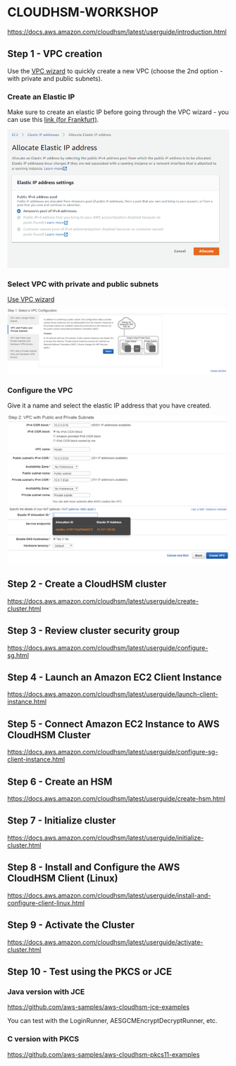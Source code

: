# CLOUDHSM-WORKSHOP
https://docs.aws.amazon.com/cloudhsm/latest/userguide/introduction.html

## Step 1 - VPC creation
Use the [VPC wizard](https://console.aws.amazon.com/vpc/home?#wizardSelector:) to quickly create a new VPC (choose the 2nd option - with private and public subnets). 

### Create an Elastic IP
Make sure to create an elastic IP before going through the VPC wizard - you can use this [link (for Frankfurt)](https://console.aws.amazon.com/ec2/v2/home#AllocateAddress:). 

<p align="center">
  <img src="https://raw.githubusercontent.com/alfallouji/CLOUDHSM-WORKSHOP/master/eip.png" /></p>


 ### Select VPC with private and public subnets
 [Use VPC wizard](https://eu-central-1.console.aws.amazon.com/vpc/home?region=eu-central-1#wizardSelector:)
<p align="center">
  <img src="https://raw.githubusercontent.com/alfallouji/CLOUDHSM-WORKSHOP/master/vpc1.png" /></p>

### Configure the VPC
Give it a name and select the elastic IP address that you have created.
<p align="center">
  
  <img src="https://raw.githubusercontent.com/alfallouji/CLOUDHSM-WORKSHOP/master/vpc2.png" /></p>


## Step 2 - Create a CloudHSM cluster
https://docs.aws.amazon.com/cloudhsm/latest/userguide/create-cluster.html

## Step 3 - Review cluster security group
https://docs.aws.amazon.com/cloudhsm/latest/userguide/configure-sg.html

## Step 4 - Launch an Amazon EC2 Client Instance
https://docs.aws.amazon.com/cloudhsm/latest/userguide/launch-client-instance.html

## Step 5 - Connect Amazon EC2 Instance to AWS CloudHSM Cluster
https://docs.aws.amazon.com/cloudhsm/latest/userguide/configure-sg-client-instance.html

## Step 6 - Create an HSM
https://docs.aws.amazon.com/cloudhsm/latest/userguide/create-hsm.html

## Step 7 - Initialize cluster
https://docs.aws.amazon.com/cloudhsm/latest/userguide/initialize-cluster.html

## Step 8 - Install and Configure the AWS CloudHSM Client (Linux)
https://docs.aws.amazon.com/cloudhsm/latest/userguide/install-and-configure-client-linux.html

## Step 9 - Activate the Cluster
https://docs.aws.amazon.com/cloudhsm/latest/userguide/activate-cluster.html

## Step 10 - Test using the PKCS or JCE
### Java version with JCE
https://github.com/aws-samples/aws-cloudhsm-jce-examples

You can test with the LoginRunner, AESGCMEncryptDecryptRunner, etc.

### C version with PKCS
https://github.com/aws-samples/aws-cloudhsm-pkcs11-examples
